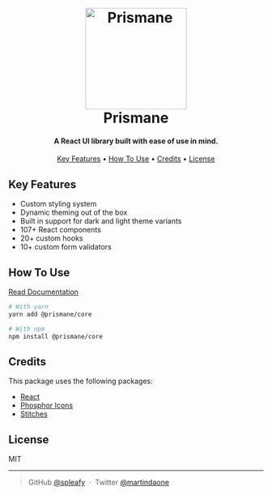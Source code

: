 <h1 align="center">
  <br>
  <img src="https://i.ibb.co/LSgSPk7/profile-picture.png" alt="Prismane" width="200">
  <br>
  Prismane
  <br>
</h1>

<h4 align="center">A React UI library built with ease of use in mind.</h4>

<p align="center">
  <a href="#key-features">Key Features</a> •
  <a href="#how-to-use">How To Use</a> •
  <a href="#credits">Credits</a> •
  <a href="#license">License</a>
</p>

## Key Features

- Custom styling system
- Dynamic theming out of the box
- Built in support for dark and light theme variants
- 107+ React components
- 20+ custom hooks
- 10+ custom form validators

## How To Use

[Read Documentation](https://prismane.io)

```bash
# With yarn
yarn add @prismane/core

# With npm
npm install @prismane/core
```

## Credits

This package uses the following packages:

- [React](https://reactjs.org)
- [Phosphor Icons](https://phosphoricons.com/)
- [Stitches](https://stitches.dev/)

## License

MIT

---

> GitHub [@spleafy](https://github.com/spleafy) &nbsp;&middot;&nbsp;
> Twitter [@martindaone](https://twitter.com/martindaone)
